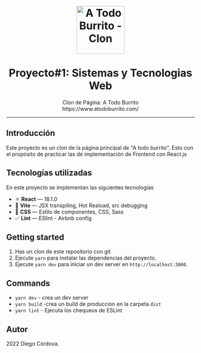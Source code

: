 <h1 align="center">
  <br>
  <a href="https://github.com/Nes15442/Proyecto1_Web">
    <img src="https://www.atodoburrito.com/img/menu-logo.png" alt="A Todo Burrito - Clon" width=128">
  </a>
  <br>
  <br>
  Proyecto#1: Sistemas y Tecnologias Web
</h1>

<p align="center">
  Clon de Página: A Todo Burrito
  <br>
  https://www.atodoburrito.com/
</p>
<hr />

## Introducción

Este proyecto es un clon de la página principal de "A todo burrito". Esto con el propósito de practicar
las de implementación de Frontend con React.js

## Tecnologías utilizadas

En este proyecto se implementan las siguientes tecnologías

- ⚛ **React** — 18.1.0
- 🚀 **Vite**  — JSX transpiling, Hot Reaload, src debugging
- 💎 **CSS** — Estilo de componentes, CSS, Sass
- ✅  **Lint** — ESlint - Airbnb config

## Getting started

1. Has un clon de este repositorio con git
2. Ejecute `yarn` para instalar las dependencias del proyecto.<br />
3. Ejecute `yarn dev` para iniciar un dev server en `http://localhost:3000`.

## Commands

- `yarn dev` - crea un dev server
- `yarn build` -crea un build de produccion en la carpeta `dist`
- `yarn lint` - Ejecuta los chequeos de ESLint

## Autor

2022 Diego Córdova.